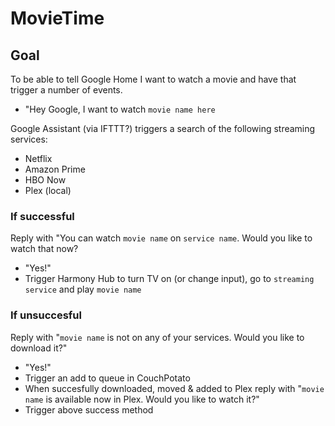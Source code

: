 # MovieTime

## Goal

To be able to tell Google Home I want to watch a movie and have that trigger a number of events.

* "Hey Google, I want to watch `movie name here`

Google Assistant (via IFTTT?) triggers a search of the following streaming services:

* Netflix
* Amazon Prime
* HBO Now
* Plex (local)

### If successful

Reply with "You can watch `movie name` on `service name`. Would you like to watch that now?
* "Yes!"
* Trigger Harmony Hub to turn TV on (or change input), go to `streaming service` and play `movie name`

### If unsuccesful

Reply with "`movie name` is not on any of your services. Would you like to download it?"
* "Yes!"
* Trigger an add to queue in CouchPotato
* When succesfully downloaded, moved & added to Plex reply with "`movie name` is available now in Plex. Would you like to watch it?"
* Trigger above success method
